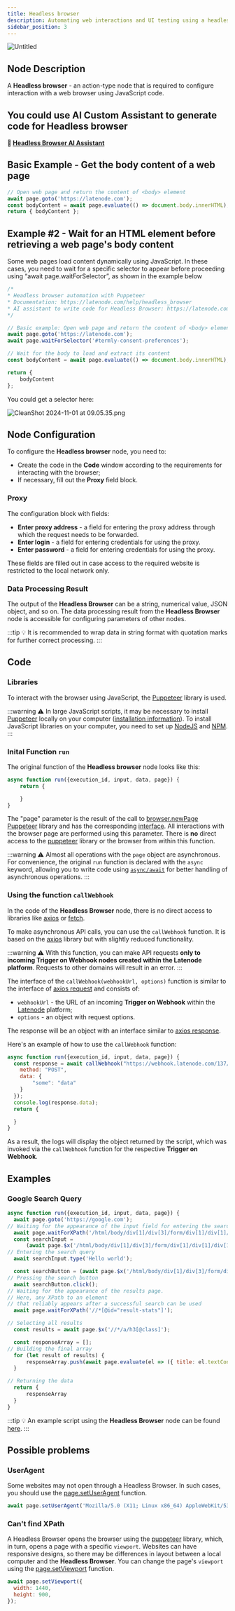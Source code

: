 ```yaml
---
title: Headless browser
description: Automating web interactions and UI testing using a headless browser
sidebar_position: 3
---
```

![Untitled](./untitled.png)

## **Node Description**

A **Headless browser** - an action-type node that is required to configure interaction with a web browser using JavaScript code.

## You could use AI Custom Assistant to generate code for Headless browser

**🔗 [Headless Browser AI Assistant](https://chatgpt.com/share/66efca8e-c704-8001-8110-2cfe9e54b0ad)**

## Basic Example - Get the body content of a web page

```jsx
// Open web page and return the content of <body> element
await page.goto('https://latenode.com');
const bodyContent = await page.evaluate(() => document.body.innerHTML);
return { bodyContent };
```

## Example #2 - Wait for an HTML element before retrieving a web page's body content

Some web pages load content dynamically using JavaScript. In these cases, you need to wait for a specific selector to appear before proceeding using “await page.waitForSelector”, as shown in the example below

```jsx
/* 
* Headless browser automation with Puppeteer
* Documentation: https://latenode.com/help/headless_browser
* AI assistant to write code for Headless Browser: https://latenode.com/help/headless_browser_assistant
*/

// Basic example: Open web page and return the content of <body> element
await page.goto('https://latenode.com');
await page.waitForSelector('#termly-consent-preferences');

// Wait for the body to load and extract its content
const bodyContent = await page.evaluate(() => document.body.innerHTML);

return { 
    bodyContent 
};
```

You could get a selector here:

![CleanShot 2024-11-01 at 09.05.35.png](./cleanshot_20241101_at_09.05.35.png)

## **Node Configuration**

To configure the **Headless browser** node, you need to:

- Create the code in the **Code** window according to the requirements for interacting with the browser;  
- If necessary, fill out the **Proxy** field block.  

### **Proxy**

The configuration block with fields:  

- **Enter proxy address** - a field for entering the proxy address through which the request needs to be forwarded.  
- **Enter login** - a field for entering credentials for using the proxy.  
- **Enter password** - a field for entering credentials for using the proxy.  

These fields are filled out in case access to the required website is restricted to the local network only.

### **Data Processing Result**

The output of the **Headless Browser** can be a string, numerical value, JSON object, and so on. The data processing result from the **Headless Browser** node is accessible for configuring parameters of other nodes.

:::tip
💡 It is recommended to wrap data in string format with quotation marks for further correct processing.
:::

## Code

### **Libraries**

To interact with the browser using JavaScript, the [Puppeteer](https://pptr.dev/) library is used. 

:::warning
⚠️ In large JavaScript scripts, it may be necessary to install [Puppeteer](https://pptr.dev/) locally on your computer ([installation information](https://pptr.dev/#installation)). To install JavaScript libraries on your computer, you need to set up [NodeJS](https://nodejs.org/) and [NPM](https://www.npmjs.com/).
:::

### Inital Function `run`

The original function of the **Headless browser** node looks like this:

```jsx
async function run({execution_id, input, data, page}) {
    return {

    }
}
```

The "page" parameter is the result of the call to [browser.newPage](https://pptr.dev/api/puppeteer.browsercontext.newpage/) [Puppeteer](https://pptr.dev/) library and has the corresponding [interface](https://pptr.dev/api/puppeteer.page/). All interactions with the browser page are performed using this parameter. There is **no** direct access to the [puppeteer](https://pptr.dev/) library or the browser from within this function.

:::warning
⚠️ Almost all operations with the `page` object are asynchronous. For convenience, the original `run` function is declared with the `async` keyword, allowing you to write code using [`async/await`](https://learn.javascript.ru/async-await) for better handling of asynchronous operations.
:::

### **Using the function** `callWebhook`

In the code of the **Headless Browser** node, there is no direct access to libraries like [axios](https://axios-http.com/) or [fetch](https://learn.javascript.ru/fetch).

To make asynchronous API calls, you can use the `callWebhook` function. It is based on the [axios](https://axios-http.com/) library but with slightly reduced functionality.

:::warning
⚠️ With this function, you can make API requests **only to incoming Trigger on Webhook nodes created within the Latenode platform**. Requests to other domains will result in an error.
:::

The interface of the `callWebhook(webhookUrl, options)` function is similar to the interface of [axios request](https://axios-http.com/docs/req_config) and consists of:

- `webhookUrl` - the URL of an incoming **Trigger on Webhook** within the [Latenode](https://app.latenode.com/) platform;  
- `options` - an object with request options.  

The response will be an object with an interface similar to [axios response](https://axios-http.com/docs/res_schema).

Here's an example of how to use the `callWebhook` function:

```jsx
async function run({execution_id, input, data, page}) {
  const response = await callWebhook("https://webhook.latenode.com/137/dev/db76895b-093b-4a6e-a3a1-57edcaa36a5c", {
    method: "POST",
    data: {
        "some": "data"
    }
  });
  console.log(response.data);
  return {

  }
}
```

As a result, the logs will display the object returned by the script, which was invoked via the `callWebhook` function for the respective **Trigger on Webhook**.

## **Examples**

### Google Search Query

```jsx
async function run({execution_id, input, data, page}) {
  await page.goto('https://google.com');
// Waiting for the appearance of the input field for entering the search query
  await page.waitForXPath('/html/body/div[1]/div[3]/form/div[1]/div[1]/div[1]/div/div[2]/input');
  const searchInput =
      (await page.$x('/html/body/div[1]/div[3]/form/div[1]/div[1]/div[1]/div/div[2]/input'))[0];
// Entering the search query
  await searchInput.type('Hello world');

  const searchButton = (await page.$x('/html/body/div[1]/div[3]/form/div[1]/div[1]/div[4]/center/input[1]'))[0];
// Pressing the search button
  await searchButton.click();
// Waiting for the appearance of the results page.
// Here, any XPath to an element 
// that reliably appears after a successful search can be used
  await page.waitForXPath('//*[@id="result-stats"]');

// Selecting all results
  const results = await page.$x('//*/a/h3[@class]');

  const responseArray = [];
// Building the final array
  for (let result of results) {
      responseArray.push(await page.evaluate(el => ({ title: el.textContent }), result))
  }

// Returning the data
  return {
      responseArray
  }
}
```

:::tip
💡 An example script using the **Headless Browser** node can be found [here](../../Examples%20&%20Tutorials%201c257d45a06780a9886cf7408c3a350e/%F0%9F%93%9D%20Scenario%20Examples%2019157d45a0678101a860c354d339b123/Using%20the%20Headless%20Browser%20Node%2019157d45a0678078afbae1aa7da8e1ed.md).
:::

## Possible problems

### UserAgent

Some websites may not open through a Headless Browser. In such cases, you should use the [page.setUserAgent](https://pptr.dev/api/puppeteer.page.setuseragent/) function.

```jsx
await page.setUserAgent('Mozilla/5.0 (X11; Linux x86_64) AppleWebKit/537.36 (KHTML, like Gecko) Chrome/78.0.3904.108 Safari/537.36');
```

### Can't find XPath

A Headless Browser opens the browser using the [puppeteer](https://pptr.dev/) library, which, in turn, opens a page with a specific `viewport`. Websites can have responsive designs, so there may be differences in layout between a local computer and the **Headless Browser**. You can change the page's `viewport` using the [page.setViewport](https://pptr.dev/api/puppeteer.page.setviewport/) function.

```jsx
await page.setViewport({
  width: 1440,
  height: 900,
});